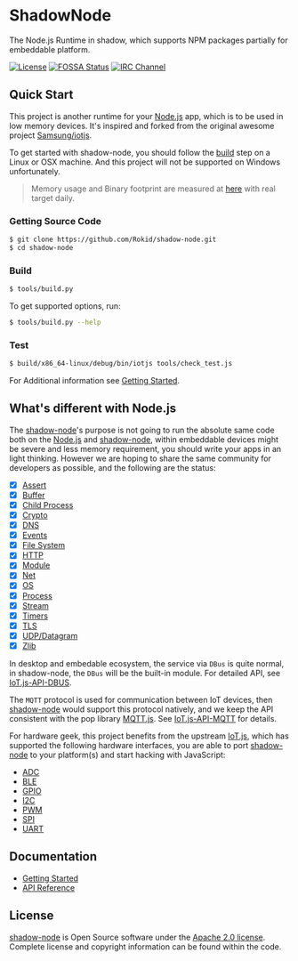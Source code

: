 # ShadowNode

The Node.js Runtime in shadow, which supports NPM packages partially for embeddable platform.

[![License](https://img.shields.io/badge/licence-Apache%202.0-brightgreen.svg?style=flat)](LICENSE)
[![FOSSA Status](https://app.fossa.io/api/projects/git%2Bgithub.com%2FRokid%2Fshadow-node.svg?type=shield)](https://app.fossa.io/projects/git%2Bgithub.com%2FRokid%2Fshadow-node?ref=badge_shield)
[![IRC Channel](https://img.shields.io/badge/chat-on%20freenode-brightgreen.svg)](https://kiwiirc.com/client/irc.freenode.net/#shadow-node)

## Quick Start

This project is another runtime for your [Node.js][] app, which is to be used in low memory devices. It's inspired and forked
from the original awesome project [Samsung/iotjs][].

To get started with shadow-node, you should follow the [build](#build) step on a Linux or OSX machine. And this project 
will not be supported on Windows unfortunately.

> Memory usage and Binary footprint are measured at [here](https://samsung.github.io/js-remote-test) with real target daily.

### Getting Source Code

```sh
$ git clone https://github.com/Rokid/shadow-node.git
$ cd shadow-node
```

### Build

```sh
$ tools/build.py
```

To get supported options, run:

```sh
$ tools/build.py --help
```

### Test

```sh
$ build/x86_64-linux/debug/bin/iotjs tools/check_test.js
```

For Additional information see [Getting Started](docs/Getting-Started.md).

## What's different with Node.js

The [shadow-node][]'s purpose is not going to run the absolute same code both on the [Node.js][] 
and [shadow-node][], within embeddable devices might be severe and less memory requirement, you should 
write your apps in an light thinking. However we are hoping to share the same community for developers 
as possible, and the following are the status:

- [x] [Assert](docs/api/IoT.js-API-Assert.md)
- [x] [Buffer](docs/api/IoT.js-API-Buffer.md)
- [x] [Child Process](docs/api/IoT.js-API-Child-Process.md)
- [x] [Crypto](docs/api/IoT.js-API-Crypto.md)
- [x] [DNS](docs/api/IoT.js-API-DNS.md)
- [x] [Events](docs/api/IoT.js-API-Events.md)
- [x] [File System](docs/api/IoT.js-API-File-System.md)
- [x] [HTTP](docs/api/IoT.js-API-HTTP.md)
- [x] [Module](docs/api/IoT.js-API-Module.md)
- [x] [Net](docs/api/IoT.js-API-Net.md)
- [x] [OS](docs/api/IoT.js-API-OS.md)
- [x] [Process](docs/api/IoT.js-API-Process.md)
- [x] [Stream](docs/api/IoT.js-API-Stream.md)
- [x] [Timers](docs/api/IoT.js-API-Timers.md)
- [x] [TLS](docs/api/IoT.js-API-TLS.md)
- [x] [UDP/Datagram](docs/api/IoT.js-API-DGRAM.md)
- [x] [Zlib](docs/api/IoT.js-API-Zlib.md)

In desktop and embedable ecosystem, the service via `DBus` is quite normal, in shadow-node, the `DBus`
will be the built-in module. For detailed API, see [IoT.js-API-DBUS](docs/api/IoT.js-API-DBUS.md).

The `MQTT` protocol is used for communication between IoT devices, then [shadow-node][] would support
this protocol natively, and we keep the API consistent with the pop library [MQTT.js][]. See 
[IoT.js-API-MQTT](docs/api/IoT.js-API-MQTT.md) for details.

For hardware geek, this project benefits from the upstream [IoT.js][], which has supported the 
following hardware interfaces, you are able to port [shadow-node][] to your platform(s) and 
start hacking with JavaScript:

- [ADC](IoT.js-API-ADC.md)
- [BLE](IoT.js-API-BLE.md)
- [GPIO](IoT.js-API-GPIO.md)
- [I2C](IoT.js-API-I2C.md)
- [PWM](IoT.js-API-PWM.md)
- [SPI](IoT.js-API-SPI.md)
- [UART](IoT.js-API-UART.md)

## Documentation

- [Getting Started](docs/Getting-Started.md)
- [API Reference](docs/api/IoT.js-API-reference.md)

## License

[shadow-node][] is Open Source software under the [Apache 2.0 license][].
Complete license and copyright information can be found within the code.

[shadow-node]: https://github.com/Rokid/shadow-node
[Node.js]: https://github.com/nodejs/node
[Iot.js]: https://github.com/Samsung/iotjs
[Samsung/iotjs]: https://github.com/Samsung/iotjs
[MQTT.js]: https://github.com/mqttjs/MQTT.js
[Apache 2.0 license]: https://www.apache.org/licenses/LICENSE-2.0
